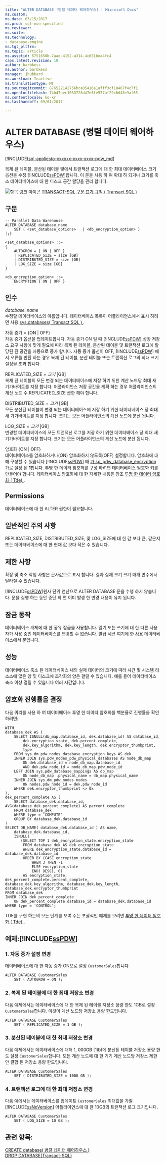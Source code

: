 ```yaml
---
title: "ALTER DATABASE (병렬 데이터 웨어하우스) | Microsoft Docs"
ms.custom: 
ms.date: 03/15/2017
ms.prod: sql-non-specified
ms.reviewer: 
ms.suite: 
ms.technology:
- database-engine
ms.tgt_pltfrm: 
ms.topic: article
ms.assetid: 5751656b-7aae-4152-a314-4c631bea4fc4
caps.latest.revision: 10
author: barbkess
ms.author: barbkess
manager: jhubbard
ms.workload: Inactive
ms.translationtype: MT
ms.sourcegitcommit: 876522142756bca05416a1afff3cf10467f4c7f1
ms.openlocfilehash: 74b47bec1033728d47e5fe577af29c6d43e9af65
ms.contentlocale: ko-kr
ms.lasthandoff: 09/01/2017

---
```

# <a name="alter-database-parallel-data-warehouse"></a>ALTER DATABASE (병렬 데이터 웨어하우스)
[!INCLUDE[tsql-appliesto-xxxxxx-xxxx-xxxx-pdw_md](../../includes/tsql-appliesto-xxxxxx-xxxx-xxxx-pdw-md.md)]

  복제 된 테이블, 분산된 테이블 및에서 트랜잭션 로그에 대 한 최대 데이터베이스 크기 옵션을 수정 [!INCLUDE[ssPDW](../../includes/sspdw-md.md)]합니다. 이 문을 사용 하 여 확대 하 되거나 크기를 축소 데이터베이스에 대 한 디스크 공간 할당을 관리 합니다.  
  
 ![항목 링크 아이콘](../../database-engine/configure-windows/media/topic-link.gif "항목 링크 아이콘") [TRANSACT-SQL 구문 표기 규칙 &#40; Transact SQL &#41;](../../t-sql/language-elements/transact-sql-syntax-conventions-transact-sql.md)  
  
## <a name="syntax"></a>구문  
  
```  
-- Parallel Data Warehouse  
ALTER DATABASE database_name    
    SET ( <set_database_options>   | <db_encryption_option> )  
[;]  
  
<set_database_options> ::=   
{  
    AUTOGROW = { ON | OFF }  
    | REPLICATED_SIZE = size [GB]  
    | DISTRIBUTED_SIZE = size [GB]  
    | LOG_SIZE = size [GB]  
}  
  
<db_encryption_option> ::=  
    ENCRYPTION { ON | OFF }  
```  
  
## <a name="arguments"></a>인수  
 *database_name*  
 수정할 데이터베이스의 이름입니다. 데이터베이스 목록이 어플라이언스에서 표시 하려면 사용 [sys.databases&#40; Transact SQL &#41; ](../../relational-databases/system-catalog-views/sys-databases-transact-sql.md).  
  
 자동 증가 = {ON | OFF}  
 자동 증가 옵션을 업데이트합니다. 자동 증가 ON 일 때 [!INCLUDE[ssPDW](../../includes/sspdw-md.md)] 성장 저장소 요구 사항에 맞게 필요에 따라 복제 된 테이블, 분산된 테이블 및 트랜잭션 로그에 할당된 된 공간을 자동으로 증가 합니다. 자동 증가 옵션이 OFF, [!INCLUDE[ssPDW](../../includes/sspdw-md.md)] 에서 오류를 반환 하는 경우 복제 된 테이블, 분산 테이블 또는 트랜잭션 로그의 최대 크기 설정을 초과 합니다.  
  
 REPLICATED_SIZE = *크기* [GB]  
 복제 된 테이블의 모든 변경 되는 데이터베이스에 저장 하기 위한 계산 노드당 최대 새 기가바이트를 지정 합니다. 어플라이언스 저장 공간을 계획 하는 경우 어플라이언스의 계산 노드 수 REPLICATED_SIZE 곱한 해야 합니다.  
  
 DISTRIBUTED_SIZE = *크기* [GB]  
 모든 분산된 테이블이 변경 되는 데이터베이스에 저장 하기 위한 데이터베이스 당 최대 새 기가바이트를 지정 합니다. 크기는 모든 어플라이언스의 계산 노드에 분산 됩니다.  
  
 LOG_SIZE = *크기* [GB]  
 변경할 데이터베이스의 모든 트랜잭션 로그를 저장 하기 위한 데이터베이스 당 최대 새 기가바이트를 지정 합니다. 크기는 모든 어플라이언스의 계산 노드에 분산 됩니다.  
  
 암호화 {ON | OFF}  
 데이터베이스를 암호화하거나(ON) 암호화하지 않도록(OFF) 설정합니다. 암호화에 대해 구성할 수 있습니다 [!INCLUDE[ssPDW](../../includes/sspdw-md.md)] 때 [가 sp_pdw_database_encryption](http://msdn.microsoft.com/5011bb7b-1793-4b2b-bd9c-d4a8c8626b6e) 가로 설정 된 **1**합니다. 투명 한 데이터 암호화를 구성 하려면 데이터베이스 암호화 키를 만들어야 합니다. 데이터베이스 암호화에 대 한 자세한 내용은 참조 [투명 한 데이터 암호화 &#40; Tde&#41; ](../../relational-databases/security/encryption/transparent-data-encryption.md).  
  
## <a name="permissions"></a>Permissions  
 데이터베이스에 대 한 ALTER 권한이 필요합니다.  
  
## <a name="general-remarks"></a>일반적인 주의 사항  
 REPLICATED_SIZE, DISTRIBUTED_SIZE, 및 LOG_SIZE에 대 한 값 보다 큰, 같은지 또는 데이터베이스에 대 한 현재 값 보다 작은 수 있습니다.  
  
## <a name="limitations-and-restrictions"></a>제한 사항  
 확장 및 축소 작업 사항은 근사값으로 표시 합니다. 결과 실제 크기 크기 매개 변수에서 달라질 수 있습니다.  
  
 [!INCLUDE[ssPDW](../../includes/sspdw-md.md)]원자 단위 연산으로 ALTER DATABASE 문을 수행 하지 않습니다. 문을 실행 하는 동안 중단 되 면 이미 발생 한 변경 내용이 유지 됩니다.  
  
## <a name="locking-behavior"></a>잠금 동작  
 데이터베이스 개체에 대 한 공유 잠금을 사용합니다. 읽기 또는 쓰기에 대 한 다른 사용자가 사용 중인 데이터베이스를 변경할 수 없습니다. 발급 세션 여기에 한 [사용](http://msdn.microsoft.com/158ec56b-b822-410f-a7c4-1a196d4f0e15) 데이터베이스에서 문입니다.  
  
## <a name="performance"></a>성능  
 데이터베이스 축소 된 데이터베이스 내의 실제 데이터의 크기에 따라 시간 및 시스템 리소스에 많은 양 및 디스크에 조각화의 양은 걸릴 수 있습니다. 예를 들어 데이터베이스 축소 이상 걸릴 수 있습니다 여러 시간입니다.  
  
## <a name="determining-encryption-progress"></a>암호화 진행률을 결정  
 다음 쿼리를 사용 하 여 데이터베이스 투명 한 데이터 암호화를 백분율로 진행률을 확인 하려면:  
  
```  
WITH  
database_dek AS (  
    SELECT ISNULL(db_map.database_id, dek.database_id) AS database_id,  
        dek.encryption_state, dek.percent_complete,  
        dek.key_algorithm, dek.key_length, dek.encryptor_thumbprint,  
        type  
    FROM sys.dm_pdw_nodes_database_encryption_keys AS dek  
    INNER JOIN sys.pdw_nodes_pdw_physical_databases AS node_db_map  
        ON dek.database_id = node_db_map.database_id   
        AND dek.pdw_node_id = node_db_map.pdw_node_id  
    LEFT JOIN sys.pdw_database_mappings AS db_map  
        ON node_db_map .physical_name = db_map.physical_name  
    INNER JOIN sys.dm_pdw_nodes nodes  
        ON nodes.pdw_node_id = dek.pdw_node_id  
    WHERE dek.encryptor_thumbprint <> 0x  
),  
dek_percent_complete AS (  
    SELECT database_dek.database_id, AVG(database_dek.percent_complete) AS percent_complete  
    FROM database_dek  
    WHERE type = 'COMPUTE'  
    GROUP BY database_dek.database_id  
)  
SELECT DB_NAME( database_dek.database_id ) AS name,  
    database_dek.database_id,  
    ISNULL(  
       (SELECT TOP 1 dek_encryption_state.encryption_state  
        FROM database_dek AS dek_encryption_state  
        WHERE dek_encryption_state.database_id = database_dek.database_id  
        ORDER BY (CASE encryption_state  
            WHEN 3 THEN -1  
            ELSE encryption_state  
            END) DESC), 0)  
        AS encryption_state,  
dek_percent_complete.percent_complete,  
database_dek.key_algorithm, database_dek.key_length, database_dek.encryptor_thumbprint  
FROM database_dek  
INNER JOIN dek_percent_complete   
    ON dek_percent_complete.database_id = database_dek.database_id  
WHERE type = 'CONTROL';  
```  
  
 TDE를 구현 하는의 모든 단계를 보여 주는 포괄적인 예제를 보려면 [투명 한 데이터 암호화 &#40; Tde&#41; ](../../relational-databases/security/encryption/transparent-data-encryption.md).  
  
## <a name="examples-includesspdwincludessspdw-mdmd"></a>예제:[!INCLUDE[ssPDW](../../includes/sspdw-md.md)]  
  
### <a name="a-altering-the-autogrow-setting"></a>1. 자동 증가 설정 변경  
 데이터베이스에 대 한 자동 증가 ON으로 설정 `CustomerSales`합니다.  
  
```  
ALTER DATABASE CustomerSales  
    SET ( AUTOGROW = ON );  
```  
  
### <a name="b-altering-the-maximum-storage-for-replicated-tables"></a>2. 복제 된 테이블에 대 한 최대 저장소 변경  
 다음 예제에서는 데이터베이스에 대 한 복제 된 테이블 저장소 용량 한도 1GB로 설정 `CustomerSales`합니다. 이것이 계산 노드당 저장소 용량 한도입니다.  
  
```  
ALTER DATABASE CustomerSales  
    SET ( REPLICATED_SIZE = 1 GB );  
```  
  
### <a name="c-altering-the-maximum-storage-for-distributed-tables"></a>3. 분산된 테이블에 대 한 최대 저장소 변경  
 다음 예제에서는 데이터베이스에 대해 1, 000GB (1tb)에 분산된 테이블 저장소 용량 한도 설정 `CustomerSales`합니다. 모든 계산 노드에 대 한 기기 계산 노드당 저장소 제한 안 결합 된 저장소 용량 한도입니다.  
  
```  
ALTER DATABASE CustomerSales  
    SET ( DISTRIBUTED_SIZE = 1000 GB );  
```  
  
### <a name="d-altering-the-maximum-storage-for-the-transaction-log"></a>4. 트랜잭션 로그에 대 한 최대 저장소 변경  
 다음 예에서는 데이터베이스를 업데이트 `CustomerSales` 최대값을 가질 [!INCLUDE[ssNoVersion](../../includes/ssnoversion-md.md)] 어플라이언스에 대 한 10GB의 트랜잭션 로그 크기입니다.  
  
```  
ALTER DATABASE CustomerSales  
    SET ( LOG_SIZE = 10 GB );  
```  
  
## <a name="see-also"></a>관련 항목:  
 [CREATE database&#40; 병렬 데이터 웨어하우스 &#41;](../../t-sql/statements/create-database-parallel-data-warehouse.md)   
 [DROP DATABASE&#40;Transact-SQL&#41;](../../t-sql/statements/drop-database-transact-sql.md)  
  
  

